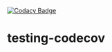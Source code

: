 [![Codacy Badge](https://app.codacy.com/project/badge/Grade/7ab7a87467f44a198115a8b7299cf5b9)](https://app.codacy.com/gh/DanielDanzo/testing-codecov/dashboard?utm_source=gh&utm_medium=referral&utm_content=&utm_campaign=Badge_grade)
# testing-codecov

